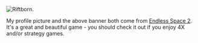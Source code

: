 ![Riftborn.](https://share.wildbook.me/qDv3HJsBdwrZI9oS.jpg)

My profile picture and the above banner both come from [Endless Space 2](https://store.steampowered.com/app/392110/ENDLESS_Space_2/). It's a great and beautiful game - you should check it out if you enjoy 4X and/or strategy games.
